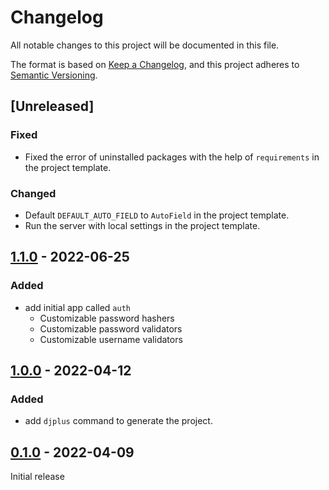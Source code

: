 # Changelog
All notable changes to this project will be documented in this file.

The format is based on [Keep a Changelog](https://keepachangelog.com/en/1.0.0/),
and this project adheres to [Semantic Versioning](https://semver.org/spec/v2.0.0.html).

## [Unreleased]
### Fixed
- Fixed the error of uninstalled packages with the help of `requirements` in the project template.
### Changed
- Default `DEFAULT_AUTO_FIELD` to `AutoField` in the project template.
- Run the server with local settings in the project template.

## [1.1.0] - 2022-06-25
### Added
- add initial app called `auth`
    - Customizable password hashers
    - Customizable password validators
    - Customizable username validators

## [1.0.0] - 2022-04-12
### Added
- add `djplus` command to generate the project.

## [0.1.0] - 2022-04-09
Initial release

[1.1.0]: https://github.com/githashem/djplus/compare/v1.0.0...v1.1.0
[1.0.0]: https://github.com/githashem/djplus/compare/v0.1.0...v1.0.0
[0.1.0]: https://github.com/githashem/djplus/releases/tag/v0.1.0
